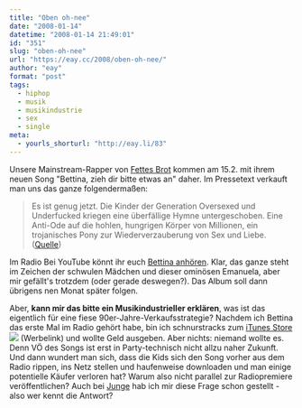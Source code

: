 ```yaml
---
title: "Oben oh-nee"
date: "2008-01-14"
datetime: "2008-01-14 21:49:01"
id: "351"
slug: "oben-oh-nee"
url: "https://eay.cc/2008/oben-oh-nee/"
author: "eay"
format: "post"
tags:
  - hiphop
  - musik
  - musikindustrie
  - sex
  - single
meta:
  - yourls_shorturl: "http://eay.li/83"
---
```


Unsere Mainstream-Rapper von [Fettes Brot](http://www.fettesbrot.de/) kommen am 15.2. mit ihrem neuen Song "Bettina, zieh dir bitte etwas an" daher. Im Pressetext verkauft man uns das ganze folgendermaßen:

> Es ist genug jetzt. Die Kinder der Generation Oversexed und Underfucked kriegen eine überfällige Hymne untergeschoben. Eine Anti-Ode auf die hohlen, hungrigen Körper von Millionen, ein trojanisches Pony zur Wiederverzauberung von Sex und Liebe. ([Quelle](http://www.definition-von-fett.de/2008/01/06/bettina-pressetext/))

Im Radio Bei YouTube könnt ihr euch [Bettina anhören](http://youtube.com/watch?v=JjhWc3BIt8U). Klar, das ganze steht im Zeichen der schwulen Mädchen und dieser ominösen Emanuela, aber mir gefällt's trotzdem (oder gerade deswegen?). Das Album soll dann übrigens nen Monat später folgen.

Aber, **kann mir das bitte ein Musikindustrieller erklären**, was ist das eigentlich für eine fiese 90er-Jahre-Verkaufsstrategie? Nachdem ich Bettina das erste Mal im Radio gehört habe, bin ich schnurstracks zum [iTunes Store](http://clkde.tradedoubler.com/click?p=23761&a=1380002&g=11703466)![](http://impde.tradedoubler.com/imp?type(inv)g(11703466)a(1380002)) (Werbelink) und wollte Geld ausgeben. Aber nichts: niemand wollte es. Denn VÖ des Songs ist erst in Party-technisch nicht allzu naher Zukunft. Und dann wundert man sich, dass die Kids sich den Song vorher aus dem Radio rippen, ins Netz stellen und haufenweise downloaden und man einige potentielle Käufer verloren hat? Warum also nicht parallel zur Radiopremiere veröffentlichen? Auch bei [Junge](//eay.cc/2007/die-beste-karnevalsband-der-welt/) hab ich mir diese Frage schon gestellt - also wer kennt die Antwort?

